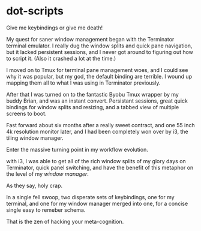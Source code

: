 # dot-scripts
Give me keybindings or give me death!

My quest for saner window management began with the Terminator terminal emulator. I really dug the window splits and quick pane navigation, but it lacked persistent sessions, and I never got around to figuring out how to script it. (Also it crashed a lot at the time.)

I moved on to Tmux for terminal pane management woes, and I could see why it was popular, but my god, the default binding are terrible. I wound up mapping them all to what I was using in Terminator previously.

After that I was turned on to the fantastic Byobu Tmux wrapper by my buddy Brian, and was an instant convert. Persistant sessions, great quick bindings for window splits and resizing, and a tabbed view of multiple screens to boot.

Fast forward about six months after a really sweet contract, and one 55 inch 4k resolution monitor later, and I had been completely won over by i3, the tiling window manager.

Enter the massive turning point in my workflow evolution.

with i3, I was able to get all of the rich window splits of my glory days on Terminator, quick panel switching, and have the benefit of this metaphor on the level of my *window manager*.

As they say, holy crap.

In a single fell swoop, two disperate sets of keybindings, one for my terminal, and one for my window manager merged into one, for a concise single easy to remeber schema.

That is the zen of hacking your meta-cognition.
